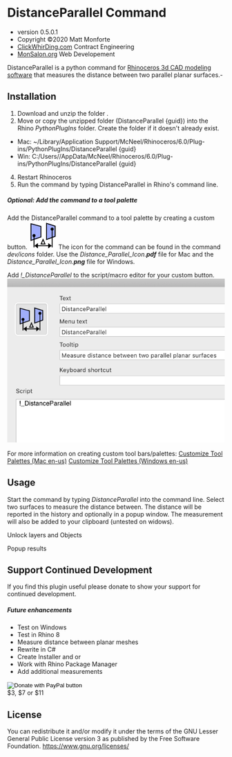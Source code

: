 # DistanceParallel Command
* version 0.5.0.1
* Copyright &copy;2020 Matt Monforte
* [ClickWhirDing.com](https://ClickWhirDing.com) Contract Engineering
* [MonSalon.org](https://monsalon.org) Web Developement

DistanceParallel is a python command for [Rhinoceros 3d CAD modeling software](https://www.rhino3d.com) that measures the distance between two parallel planar surfaces.-


## Installation
1. Download and unzip the folder .
2. Move or copy the unzipped folder (DistanceParallel {guid}) into the Rhino _PythonPlugIns_ folder. Create the folder if it doesn't already exist.
  * Mac: ~/Library/Application Support/McNeel/Rhinoceros/6.0/Plug-ins/PythonPlugIns/DistanceParallel {guid}
  * Win: C:/Users/<username>/AppData/McNeel/Rhinoceros/6.0/Plug-ins/PythonPlugIns/DistanceParallel {guid}
4. Restart Rhinoceros
5. Run the command by typing DistanceParallel in Rhino's command line.

##### Optional: Add the command to a tool palette

Add the DistanceParallel command to a tool palette by creating a custom button.
![](/dev/icons/Distance_Parallel_Icon.png?raw=true)
The icon for the command can be found in the command _dev/icons_ folder.
Use the _Distance_Parallel_Icon.**pdf**_ file for Mac and the _Distance_Parallel_Icon.**png**_ file for Windows.

Add _!\_DistanceParallel_ to the script/macro editor for your custom button.
![](/assets/DistanceParallel_Button_Script.png?raw=true)

For more information on creating custom tool bars/palettes:
[Customize Tool Palettes (Mac en-us)](https://docs.mcneel.com/rhino/6mac/help/en-us/index.htm#macpreferencesandsettings/commands.htm)
[Customize Tool Palettes (Windows en-us)](https://docs.mcneel.com/rhino/7/help/en-us/index.htm#toolbarsandmenus/customize_toolbars.htm)


## Usage

Start the command by typing _DistanceParallel_ into the command line. Select two surfaces to measure the distance between. The distance will be reported in the history and optionally in a popup window. The measurement will also be added to your clipboard (untested on widows).

Unlock layers and Objects

Popup results



## Support Continued Development
If you find this plugin useful please donate to show your support for continued development.

##### Future enhancements
* Test on Windows
* Test in Rhino 8
* Measure distance between planar meshes
* Rewrite in C#
* Create Installer and or
* Work with Rhino Package Manager
* Add additional measurements

<form action="https://www.paypal.com/donate" method="post" target="_top">
<input type="hidden" name="hosted_button_id" value="ME5KQ5YZJ9VM2" />
<input type="image" src="https://www.paypalobjects.com/en_US/i/btn/btn_donate_SM.gif" border="0" name="submit" title="PayPal - The safer, easier way to pay online!" alt="Donate with PayPal button" />
<img alt="" border="0" src="https://www.paypal.com/en_US/i/scr/pixel.gif" width="1" height="1" />
</form>
$3, $7 or $11

## License

You can redistribute it and/or modify it under the terms of the GNU Lesser General Public License version 3 as published by the Free Software Foundation. https://www.gnu.org/licenses/
